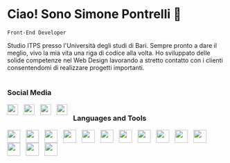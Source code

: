 # Ciao! Sono Simone Pontrelli 👋

`Front-End Developer`

Studio ITPS presso l'Università degli studi di Bari. Sempre pronto a dare il meglio, vivo la mia vita una riga di codice alla volta.
Ho sviluppato delle solide competenze nel Web Design lavorando a stretto contatto con i clienti consentendomi di realizzare progetti importanti.

#

### Social Media
<div>
  <a href="https://www.linkedin.com/in/simone-pontrelli/">
     <img align="left" alt="" width="25px" style="padding-right:10px" src="https://cdn.jsdelivr.net/gh/devicons/devicon/icons/linkedin/linkedin-original.svg" />
  </a>
  <a href="https://wa.me/+393471688350">
    <img align="left" alt="" width="25px" style="padding-right:10px" src="https://cdn.simpleicons.org/whatsapp/25d366" />
  </a>
  <a href="https://www.instagram.com/simone.pontrelli/">
    <img align="left" alt="" width="25px" style="padding-right:10px" src="https://cdn.simpleicons.org/instagram/e95950" />
  </a>
    <a href="mailto:pontrellisimone01@gmail.com">
    <img align="left" alt="" width="25px" style="padding-right:10px" src="https://cdn.simpleicons.org/gmail/c71610" />
  </a>
</div>

#

### Languages and Tools
<div>
  <img align="left" alt="" width="30px" style="padding-right:10px" src="https://cdn.jsdelivr.net/gh/devicons/devicon/icons/html5/html5-original.svg" />
  <img align="left" alt="" width="30px" style="padding-right:10px" src="https://cdn.jsdelivr.net/gh/devicons/devicon/icons/css3/css3-original.svg" />
  <img align="left" alt="" width="30px" style="padding-right:10px" src="https://cdn.jsdelivr.net/gh/devicons/devicon/icons/sass/sass-original.svg" />
  <img align="left" alt="" width="30px" style="padding-right:10px" src="https://cdn.simpleicons.org/tailwindcss" />
  <img align="left" alt="" width="30px" style="padding-right:10px" src="https://cdn.jsdelivr.net/gh/devicons/devicon/icons/bootstrap/bootstrap-original.svg" />
  <img align="left" alt="" width="30px" style="padding-right:10px" src="https://cdn.jsdelivr.net/gh/devicons/devicon/icons/javascript/javascript-original.svg" />
  <img align="left" alt="" width="30px" style="padding-right:10px" src="https://cdn.jsdelivr.net/gh/devicons/devicon/icons/react/react-original.svg" />
  <img align="left" alt="" width="30px" style="padding-right:10px" src="https://cdn.jsdelivr.net/gh/devicons/devicon/icons/nodejs/nodejs-original.svg" />
  <img align="left" alt="" width="30px" style="padding-right:10px" src="https://cdn.jsdelivr.net/gh/devicons/devicon/icons/php/php-original.svg" />
  <img align="left" alt="" width="30px" style="padding-right:10px" src="https://cdn.jsdelivr.net/gh/devicons/devicon/icons/wordpress/wordpress-original.svg" />
  <img align="left" alt="" width="30px" style="padding-right:10px" src="https://cdn.jsdelivr.net/gh/devicons/devicon/icons/woocommerce/woocommerce-original.svg" />
  <img align="left" alt="" width="30px" style="padding-right:10px" src="https://cdn.jsdelivr.net/gh/devicons/devicon/icons/visualstudio/visualstudio-plain.svg" />
  <img align="left" alt="" width="30px" style="padding-right:10px" src="https://cdn.jsdelivr.net/gh/devicons/devicon/icons/git/git-original.svg" />
  <img align="left" alt="" width="30px" style="padding-right:10px" src="https://cdn.jsdelivr.net/gh/devicons/devicon/icons/canva/canva-original.svg" />
  
</div>
